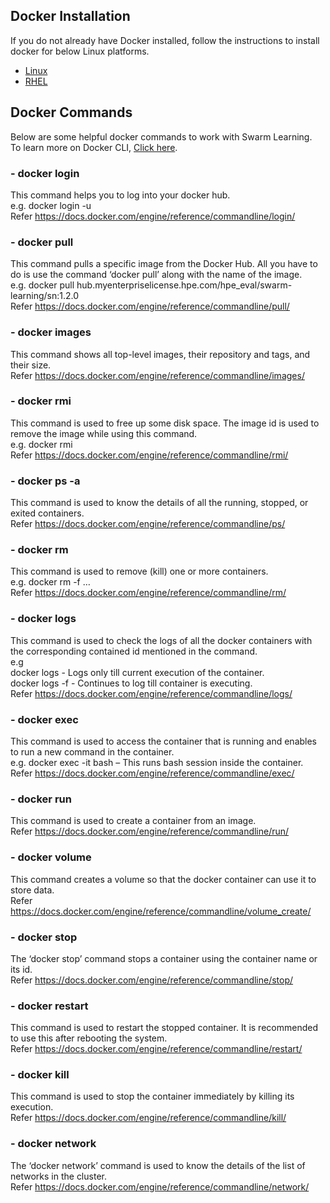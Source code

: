 
## Docker Installation
If you do not already have Docker installed, follow the instructions to install docker for below Linux platforms.
- [Linux](https://docs.docker.com/engine/install/ubuntu/)
- [RHEL](https://docs.docker.com/engine/install/rhel/)

## Docker Commands

Below are some helpful docker commands to work with Swarm Learning.<br> 
To learn more on Docker CLI, [Click here](https://docs.docker.com/reference/).

### - docker login
This command helps you to log into your docker hub.<br>
e.g. docker login -u <user-name> <docker-hub><br>
Refer https://docs.docker.com/engine/reference/commandline/login/<br>
  
### - docker pull
This command pulls a specific image from the Docker Hub. All you have to do is use the command ‘docker pull’ along with the name of the image.<br>
e.g. docker pull hub.myenterpriselicense.hpe.com/hpe_eval/swarm-learning/sn:1.2.0 <br>
Refer https://docs.docker.com/engine/reference/commandline/pull/

### - docker images
This command shows all top-level images, their repository and tags, and their size.<br>
Refer https://docs.docker.com/engine/reference/commandline/images/

### - docker rmi
This command is used to free up some disk space. The image id is used to remove the image while using this command.<br>
e.g. docker rmi <image-name> <br>
Refer https://docs.docker.com/engine/reference/commandline/rmi/

### - docker ps -a
This command is used to know the details of all the running, stopped, or exited containers.<br>
Refer https://docs.docker.com/engine/reference/commandline/ps/

### - docker rm
This command is used to remove (kill) one or more containers.<br>
e.g. docker rm -f <container-name-1> <container-name-2> … <br>
Refer https://docs.docker.com/engine/reference/commandline/rm/

### - docker logs
This command is used to check the logs of all the docker containers with the corresponding contained id mentioned in the command.<br>
e.g <br>
docker logs <container-name> - Logs only till current execution of the container.<br>
docker logs -f <container-name> - Continues to log till container is executing.<br>
Refer https://docs.docker.com/engine/reference/commandline/logs/

### - docker exec
This command is used to access the container that is running and enables to run a new command in the container.<br>
e.g. docker exec -it <container-name> bash – This runs bash session inside the container.<br>
Refer https://docs.docker.com/engine/reference/commandline/exec/

### - docker run
This command is used to create a container from an image.<br>
Refer https://docs.docker.com/engine/reference/commandline/run/

### - docker volume
This command creates a volume so that the docker container can use it to store data.<br>
Refer https://docs.docker.com/engine/reference/commandline/volume_create/

### - docker stop 
The ‘docker stop’ command stops a container using the container name or its id.<br>
Refer https://docs.docker.com/engine/reference/commandline/stop/

### - docker restart
This command is used to restart the stopped container. It is recommended to use this after rebooting the system.<br>
Refer https://docs.docker.com/engine/reference/commandline/restart/

### - docker kill
This command is used to stop the container immediately by killing its execution.<br>
Refer https://docs.docker.com/engine/reference/commandline/kill/

### - docker network 
The ‘docker network’ command is used to know the details of the list of networks in the cluster.<br>
Refer https://docs.docker.com/engine/reference/commandline/network/
